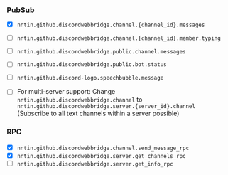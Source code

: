 ### PubSub

- [x] `nntin.github.discordwebbridge.channel.{channel_id}.messages`
- [ ] `nntin.github.discordwebbridge.channel.{channel_id}.member.typing`
- [ ] `nntin.github.discordwebbridge.public.channel.messages`
- [ ] `nntin.github.discordwebbridge.public.bot.status`
- [ ] `nntin.github.discord-logo.speechbubble.message`
- [ ] For multi-server support: Change  
`nntin.github.discordwebbridge.channel` to  
`nntin.github.discordwebbridge.server.{server_id}.channel`  
(Subscribe to all text channels within a server possible)


### RPC

- [x] `nntin.github.discordwebbridge.channel.send_message_rpc`
- [x] `nntin.github.discordwebbridge.server.get_channels_rpc`
- [ ] `nntin.github.discordwebbridge.server.get_info_rpc`